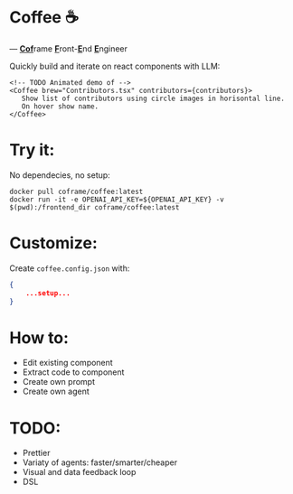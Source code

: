 # Coffee ☕

— <ins>**Cof**</ins>rame <ins>**F**</ins>ront-<ins>**E**</ins>nd <ins>**E**</ins>ngineer

Quickly build and iterate on react components with LLM:
```
<!-- TODO Animated demo of -->
<Coffee brew="Contributors.tsx" contributors={contributors}>
   Show list of contributors using circle images in horisontal line.
   On hover show name.
</Coffee>
```

# Try it:
No dependecies, no setup:
```
docker pull coframe/coffee:latest
docker run -it -e OPENAI_API_KEY=${OPENAI_API_KEY} -v $(pwd):/frontend_dir coframe/coffee:latest
```

# Customize:
Create `coffee.config.json` with:
```json
{
    ...setup...
}
```


# How to:
* Edit existing component
* Extract code to component
* Create own prompt
* Create own agent


# TODO:
* Prettier
* Variaty of agents: faster/smarter/cheaper
* Visual and data feedback loop
* DSL
